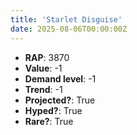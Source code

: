 ```yaml
---
title: 'Starlet Disguise'
date: 2025-08-06T00:00:00Z
---
```

- **RAP**: 3870
- **Value**: -1
- **Demand level**: -1
- **Trend**: -1
- **Projected?**: True
- **Hyped?**: True
- **Rare?**: True
